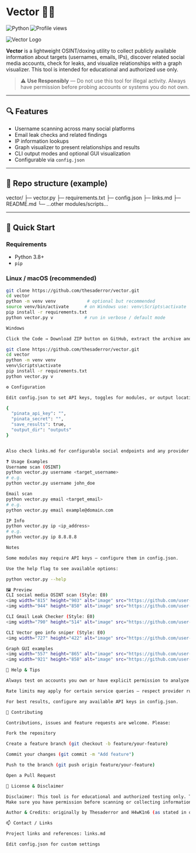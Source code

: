 # Vector 🕵️‍♂️
![Python](https://img.shields.io/badge/python-3670A0?style=for-the-badge&logo=python&logoColor=ffdd54)
![Profile views](https://komarev.com/ghpvc/?username=thesaderror&color=brightgreen)

![Vector Logo](https://media.discordapp.net/attachments/1028720953515057162/1028914619219181609/vector.png)

**Vector** is a lightweight OSINT/doxing utility to collect publicly available information about targets (usernames, emails, IPs), discover related social media accounts, check for leaks, and visualize relationships with a graph visualizer. This tool is intended for educational and authorized use only.

> ⚠️ **Use Responsibly** — Do not use this tool for illegal activity. Always have permission before probing accounts or systems you do not own.

---

## 🔍 Features
- Username scanning across many social platforms
- Email leak checks and related findings
- IP information lookups
- Graph visualizer to present relationships and results
- CLI output modes and optional GUI visualization
- Configurable via `config.json`

---

## 📁 Repo structure (example)
vector/
├─ vector.py
├─ requirements.txt
├─ config.json
├─ links.md
├─ README.md
└─ ...other modules/scripts...


---

## 🚀 Quick Start

### Requirements
- Python 3.8+
- `pip`

### Linux / macOS (recommended)
```bash
git clone https://github.com/thesaderror/vector.git
cd vector
python -m venv venv            # optional but recommended
source venv/bin/activate      # on Windows use: venv\Scripts\activate
pip install -r requirements.txt
python vector.py v            # run in verbose / default mode

Windows

Click the Code → Download ZIP button on GitHub, extract the archive and open the folder in your terminal, or:

git clone https://github.com/thesaderror/vector.git
cd vector
python -m venv venv
venv\Scripts\activate
pip install -r requirements.txt
python vector.py v

⚙️ Configuration

Edit config.json to set API keys, toggles for modules, or output locations. Example:

{
  "pinata_api_key": "",
  "pinata_secret": "",
  "save_results": true,
  "output_dir": "outputs"
}


Also check links.md for configurable social endpoints and any provider lists.

❓ Usage Examples
Username scan (OSINT)
python vector.py username <target_username>
# e.g.
python vector.py username john_doe

Email scan
python vector.py email <target_email>
# e.g.
python vector.py email example@domain.com

IP Info
python vector.py ip <ip_address>
# e.g.
python vector.py ip 8.8.8.8

Notes

Some modules may require API keys — configure them in config.json.

Use the help flag to see available options:

python vector.py --help

🖼️ Preview
CLI social media OSINT scan (Style: E0)
<img width="815" height="903" alt="image" src="https://github.com/user-attachments/assets/c8f9e220-2661-4e39-9a99-a5171f3b7f2f" />
<img width="944" height="850" alt="image" src="https://github.com/user-attachments/assets/b47b2151-842c-4100-8360-ff125d2ae5c6" />

CLI Gmail Leak Checker (Style: E0)
<img width="790" height="514" alt="image" src="https://github.com/user-attachments/assets/6692355a-c457-4fad-bb0b-a275092d2386" />

CLI Vector geo info sniper (Style: E0)
<img width="727" height="422" alt="image" src="https://github.com/user-attachments/assets/e18374c0-42ba-42ca-a0fd-05cb32769a0f" />

Graph GUI examples
<img width="557" height="865" alt="image" src="https://github.com/user-attachments/assets/29b38d13-81a7-40d6-93f4-e860db0ee197" />
<img width="921" height="858" alt="image" src="https://github.com/user-attachments/assets/dfd26567-96ba-4b4a-8ef8-503844155523" />

🧾 Help & Tips

Always test on accounts you own or have explicit permission to analyze.

Rate limits may apply for certain service queries — respect provider rules.

For best results, configure any available API keys in config.json.

🤝 Contributing

Contributions, issues and feature requests are welcome. Please:

Fork the repository

Create a feature branch (git checkout -b feature/your-feature)

Commit your changes (git commit -m "Add feature")

Push to the branch (git push origin feature/your-feature)

Open a Pull Request

📜 License & Disclaimer

Disclaimer: This tool is for educational and authorized testing only. The author and contributors are not responsible for misuse.
Make sure you have permission before scanning or collecting information about any person or system.

Author & Credits: originally by Thesaderror and H4wK1n6 (as stated in original project).

📫 Contact / Links

Project links and references: links.md

Edit config.json for custom settings






